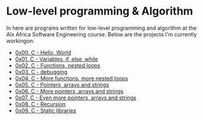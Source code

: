 # **Low-level programming & Algorithm**                                        
In here are programs written for low-level programming and algorithm at the Alx Africa Software Engineering course. Below are the projects I'm currently workingon:
 - [0x00. C - Hello, World](https://github.com/KingDee715/alx-low_level_programming/tree/main/0x00-hello_world)
 - [0x01. C - Variables, if, else, while](https://github.com/KingDee715/alx-low_level_programming/tree/main/0x01-variables_if_else_while)
 - [0x02. C - Functions, nested loops](https://github.com/KingDee715/alx-low_level_programming/tree/main/0x02-functions_nested_loops)
 - [0x03. C - debugging](https://github.com/KingDee715/alx-low_level_programming/tree/main/0x03-debugging)
 - [ 0x04. C - More functions, more nested loops](https://github.com/KingDee715/alx-low_level_programming/tree/main/0x04-more_functions_nested_loops)
 - [0x05. C - Pointers, arrays and strings](https://github.com/KingDee715/alx-low_level_programming/tree/main/0x05-pointers_arrays_strings)
 - [0x06. C - More pointers, arrays and strings](https://github.com/KingDee715/alx-low_level_programming/tree/main/0x06-pointers_arrays_strings)
 - [0x07. C - Even more pointers, arrays and strings](https://github.com/KingDee715/alx-low_level_programming/tree/main/0x07-pointers_arrays_strings)
 - [0x08. C - Recursion](https://github.com/KingDee715/alx-low_level_programming/tree/main/0x08-recursion)
 - [0x09. C - Static libraries]()

